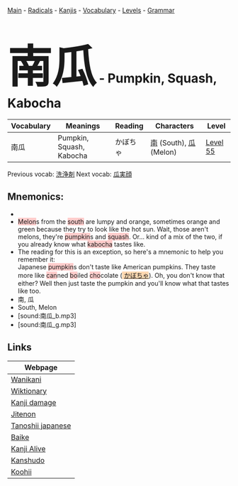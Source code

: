 <style> bigfont {font-size: 100px}</style>
[Main](../README.md) -
[Radicals](../radicals.md) -
[Kanjis](../kanjis.md) -
[Vocabulary](../vocabulary.md) -
[Levels](../levels.md) -
[Grammar](../grammar.md)
# <bigfont> 南瓜</bigfont> - Pumpkin, Squash, Kabocha 

| Vocabulary | Meanings | Reading | Characters | Level |
| --- | --- | --- | --- | --- |
| 南瓜 | Pumpkin, Squash, Kabocha | かぼちゃ |  [南](../kanjis/南.md) (South), [瓜](../kanjis/瓜.md) (Melon) | [Level 55](../levels/wk_level55.md) |

Previous vocab: [洗浄剤](洗浄剤.md) Next vocab: [瓜実顔](瓜実顔.md) 

## Mnemonics:

* 
* <span style="background-color:#ffcccb"> Melon</span>s from the <span style="background-color:#ffcccb"> south</span> are lumpy and orange, sometimes orange and green because they try to look like the hot sun. Wait, those aren't melons, they're <span style="background-color:#ffcccb"> pumpkin</span>s and <span style="background-color:#ffcccb"> squash</span>. Or... kind of a mix of the two, if you already know what <span style="background-color:#ffcccb"> kabocha</span> tastes like. 
* The reading for this is an exception, so here's a mnemonic to help you remember it:<br />Japanese <span style="background-color:#ffcccb"> pumpkin</span>s don't taste like American pumpkins. They taste more like <span style="background-color:#ffcccb"> can</span>ned <span style="background-color:#ffcccb"> bo</span>iled <span style="background-color:#ffcccb"> cho</span>colate (<span style="background-color:#fed8b1"> [かぼちゃ](https://jisho.org/search/かぼちゃ)</span>). Oh, you don't know that either? Well then just taste the pumpkin and you'll know what that tastes like too.
* 南, 瓜
* South, Melon
* [sound:南瓜_b.mp3]
* [sound:南瓜_g.mp3]


## Links 

| Webpage |
| --- |
| [Wanikani          ](https://www.wanikani.com/kanji/南瓜) |
| [Wiktionary        ](https://en.wiktionary.org/wiki/南瓜) |
| [Kanji damage      ](http://www.kanjidamage.com/kanji/search?utf8=✓&q=南瓜) |
| [Jitenon           ](https://jitenon.com/kanji/南瓜) |
| [Tanoshii japanese ](https://www.tanoshiijapanese.com/dictionary/kanji.cfm?k=南瓜) |
| [Baike             ](https://baike.baidu.com/item/南瓜) |
| [Kanji Alive       ](https://app.kanjialive.com/南瓜) |
| [Kanshudo          ](https://www.kanshudo.com/searchmn?q=南瓜) |
| [Koohii            ](https://kanji.koohii.com/study/kanji/南瓜) |
